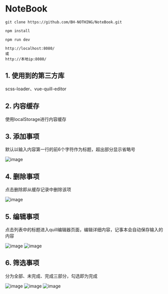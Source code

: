 # NoteBook
```
git clone https://github.com/BH-NOTHING/NoteBook.git
```
```
npm install
```
```
npm run dev
```
```
http://localhost:8080/
或
http://本地ip:8080/
```
## 1. 使用到的第三方库
scss-loader、vue-quill-editor

## 2. 内容缓存
使用localStorage进行内容缓存

## 3. 添加事项
默认以输入内容第一行的前6个字符作为标题，超出部分显示省略号

![image](https://file3.ih5.cn/v35/files/0a00142e4510684100857ed017c78c84_63949_836_1206.jpg)

## 4. 删除事项
点击删除即从缓存记录中删除该项

![image](https://file3.ih5.cn/v35/files/5d0a4892cebd871af3f59c9ae5ebbf0d_77672_778_1210.jpg)
## 5. 编辑事项
点击列表中的标题进入quill编辑器页面，编辑详细内容，记事本会自动保存输入的内容

![image](https://file3.ih5.cn/v35/files/c1c170ab66f79f0927880cc759b067b7_84090_772_1196.jpg)
![image](https://file3.ih5.cn/v35/files/d406f272a9e94e130a6b80aacf237fa1_54011_722_1148.jpg)
## 6. 筛选事项
分为全部、未完成、完成三部分，勾选即为完成

![image](https://file3.ih5.cn/v35/files/781943e532c66f98c764d3302b1877d2_73942_726_1198.jpg)
![image](https://file3.ih5.cn/v35/files/c0c308f50ae6d6ae563350c4d28e6ce3_61081_756_1152.jpg)
![image](https://file3.ih5.cn/v35/files/9f7914fc1f58fdfdf018b583657ce0ae_60642_758_1198.jpg)

